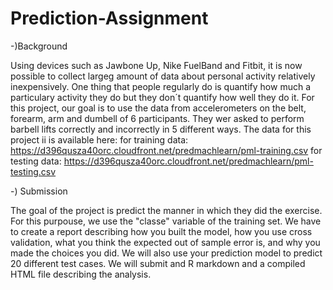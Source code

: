 # Prediction-Assignment

 -)Background

  Using devices such as Jawbone Up, Nike FuelBand and Fitbit, it is now possible to collect largeg amount of data about personal activity relatively inexpensively. One thing that people regularly do is quantify how much a particulary activity they do but they don´t quantify how well they do it. For this project, our goal is to use the data from accelerometers on the belt, forearm, arm and dumbell of 6 participants. They wer asked to perform barbell lifts correctly and incorrectly in 5 different ways. The data for this project ii is available here:
   for training data: https://d396qusza40orc.cloudfront.net/predmachlearn/pml-training.csv 
   for testing data: https://d396qusza40orc.cloudfront.net/predmachlearn/pml-testing.csv
 
 -) Submission
  
 The goal of the project is predict the manner in which they did the exercise. For this purpouse, we use the "classe" variable of the training set. We have to create a report describing how you built the model, how you use cross validation, what you think the expected out of sample error is, and why you made the choices you did. We will also use your prediction model to predict 20 different test cases. We will submit and R markdown and a compiled HTML file describing the analysis.
